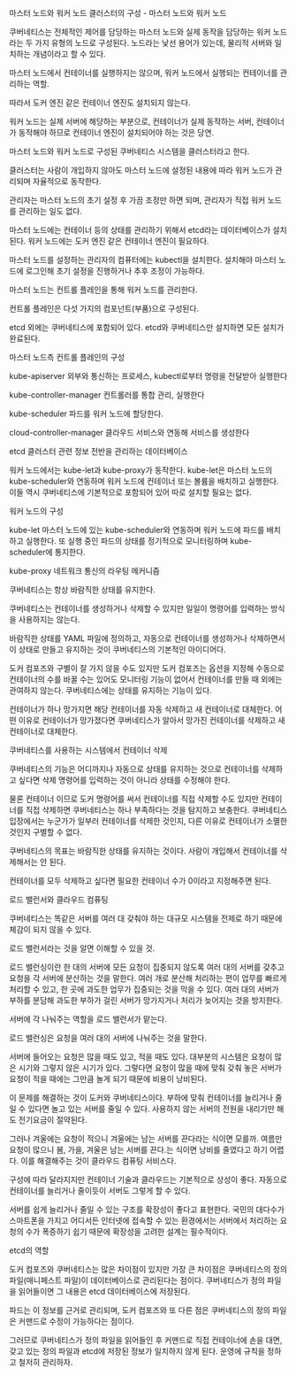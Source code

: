 마스터 노드와 워커 노드
클러스터의 구성 - 마스터 노드와 워커 노드

쿠버네티스는 전체적인 제어를 담당하는 마스터 노드와 실제 동작을 담당하는 워커 노드라는 두 가지 유형의 노드로 구성된다. 노드라는 낯선 용어가 있는데, 물리적 서버와 일치하는 개념이라고 할 수 있다.

마스터 노드에서 컨테이너를 실행하지는 않으며, 워커 노드에서 실행되는 컨테이너를 관리하는 역할. 

따라서 도커 엔진 같은 컨테이너 엔진도 설치되지 않는다. 

워커 노드는 실제 서버에 해당하는 부분으로, 컨테이너가 실제 동작하는 서버, 컨테이너가 동작해야 하므로 컨테이너 엔진이 설치되어야 하는 것은 당연.

마스터 노드와 워커 노드로 구성된 쿠버네티스 시스템을 클러스터라고 한다.

클러스터는 사람이 개입하지 않아도 마스터 노드에 설정된 내용에 따라 워커 노드가 관리되며 자율적으로 동작한다.

관리자는 마스터 노드의 초기 설정 후 가끔 조정만 하면 되며, 관리자가 직접 워커 노드를 관리하는 일도 없다.

마스터 노드에는 컨테이너 등의 상태를 관리하기 위해서 etcd라는 데이터베이스가 설치된다. 워커 노드에는 도커 엔진 같은 컨테이너 엔진이 필요하다.

마스터 노드를 설정하는 관리자의 컴퓨터에는 kubectl을 설치한다. 설치해야 마스터 노드에 로그인해 초기 설정을 진행하거나 추후 조정이 가능하다.

마스터 노드는 컨트롤 플레인을 통해 워커 노드를 관리한다.

컨트롤 플레인은 다섯 가지의 컴포넌트(부품)으로 구성된다. 

etcd 외에는 쿠버네티스에 포함되어 있다. etcd와 쿠버네티스만 설치하면 모든 설치가 완료된다.

마스터 노드측 컨트롤 플레인의 구성

kube-apiserver 외부와 통신하는 프로세스, kubectl로부터 명령을 전달받아 실행한다

kube-controller-manager 컨트롤러를 통합 관리, 실행한다

kube-scheduler 파드를 워커 노드에 할당한다.

cloud-controller-manager 클라우드 서비스와 연동해 서비스를 생성한다

etcd 클러스터 관련 정보 전반을 관리하는 데이터베이스

워커 노드에서는 kube-let과 kube-proxy가 동작한다. kube-let은 마스터 노드의 kube-scheduler와 연동하며 워커 노드에 컨테이너 또는 볼륨을 배치하고 실행한다. 이들 역시 쿠버네티스에 기본적으로 포함되어 있어 따로 설치할 필요는 없다.

워커 노드의 구성

kube-let 마스터 노드에 있는 kube-scheduler와 연동하며 워커 노드에 파드를 배치하고 실행한다. 또 실행 중인 파드의 상태를 정기적으로 모니터링하며 kube-scheduler에 통지한다.

kube-proxy 네트워크 통신의 라우팅 메커니즘

쿠버네티스는 항상 바람직한 상태를 유지한다.

쿠버네티스는 컨테이너를 생성하거나 삭제할 수 있지만 일일이 명령어를 입력하는 방식을 사용하지는 않는다.

바람직한 상태를 YAML 파일에 정의하고, 자동으로 컨테이너를 생성하거나 삭제하면서 이 상태로 만들고 유지하는 것이 쿠버네티스의 기본적인 아이디어다.

도커 컴포즈와 구별이 잘 가지 않을 수도 있지만 도커 컴포즈는 옵션을 지정해 수동으로 컨테이너의 수를 바꿀 수는 있어도 모니터링 기능이 없어서 컨테이너를 만들 때 외에는 관여하지 않는다. 쿠버네티스에는 상태를 유지하는 기능이 있다. 

컨테이너가 하나 망가지면 해당 컨테이너를 자동 삭제하고 새 컨테이너로 대체한다. 어떤 이유로 컨테이너가 망가졌다면 쿠버네티스가 알아서 망가진 컨테이너를 삭제하고 새 컨테이너로 대체한다. 

쿠버네티스를 사용하는 시스템에서 컨테이너 삭제

쿠버네티스의 기능은 어디까지나 자동으로 상태를 유지하는 것으로 컨테이너를 삭제하고 싶다면 삭제 명령어를 입력하는 것이 아니라 상태를 수정해야 한다.

물론 컨테이너 이므로 도커 명령어를 써서 컨테이너를 직접 삭제할 수도 있지만 컨테이너를 직접 삭제하면 쿠버네티스는 하나 부족하다는 것을 탐지하고 보충한다. 쿠버네티스 입장에서는 누군가가 일부러 컨테이너를 삭제한 것인지, 다른 이유로 컨테이너가 소멸한 것인지 구별할 수 없다. 

쿠버네티스의 목표는 바람직한 상태를 유지하는 것이다. 사람이 개입해서 컨테이너를 삭제해서는 안 된다.

컨테이너를 모두 삭제하고 싶다면 필요한 컨테이너 수가 0이라고 지정해주면 된다.

로드 밸런서와 클라우드 컴퓨팅

쿠버네티스는 똑같은 서버를 여러 대 갖춰야 하는 대규모 시스템을 전제로 하기 때문에 체감이 되지 않을 수 있다.

로드 밸런서라는 것을 알면 이해할 수 있을 것.

로드 밸런싱이란 한 대의 서버에 모든 요청이 집중되지 않도록 여러 대의 서버를 갖추고 요청을 각 서버에 분산하는 것을 말한다. 여러 개로 분산해 처리하는 편이 업무를 빠르게 처리할 수 있고, 한 곳에 과도한 업무가 집중되는 것을 막을 수 있다. 여러 대의 서버가 부하를 분담해 과도한 부하가 걸린 서버가 망가지거나 처리가 늦어지는 것을 방지한다.

서버에 각 나눠주는 역할을 로드 밸런서가 맡는다.

로드 밸런싱은 요청을 여러 대의 서버에 나눠주는 것을 말한다.

서버에 들어오는 요청은 많을 때도 있고, 적을 때도 있다. 대부분의 시스템은 요청이 많은 시기와 그렇지 않은 시기가 있다. 그렇다면 요청이 많을 때에 맞춰 갖춰 놓은 서버가 요청이 적을 때에는 그만큼 놀게 되기 때문에 비용이 낭비된다.

이 문제를 해결하는 것이 도커와 쿠버네티스이다. 부하에 맞춰 컨테이너를 늘리거나 줄일 수 있다면 놀고 있는 서버를 줄일 수 있다. 사용하지 않는 서버의 전원을 내리기만 해도 전기요금이 절약된다.

그러나 겨울에는 요청이 적으니 겨울에는 남는 서버를 끈다라는 식이면 모를까. 여름만 요청이 많으니 봄, 가을, 겨울은 남는 서버를 끈다.는 식이면 낭비를 줄였다고 하기 어렵다. 이를 해결해주는 것이 클라우드 컴퓨팅 서비스다.

구성에 따라 달라지지만 컨테이너 기술과 클라우드는 기본적으로 상성이 좋다. 자동으로 컨테이너를 늘리거나 줄이듯이 서버도 그렇게 할 수 있다.

서버를 쉽게 늘리거나 줄일 수 있는 구조를 확장성이 좋다고 표현한다. 국민의 대다수가 스마트폰을 가지고 어디서든 인터넷에 접속할 수 있는 환경에서는 서버에서 처리하는 요청의 수가 폭증하기 쉽기 때문에 확장성을 고려한 설계는 필수적이다.

etcd의 역할

도커 컴포즈와 쿠버네티스는 많은 차이점이 있지만 가장 큰 차이점은 쿠버네티스의 정의 파일(매니페스트 파일)이 데이터베이스로 관리된다는 점이다. 쿠버네티스가 정의 파일을 읽어들이면 그 내용은 etcd 데이터베이스에 저장된다.

파드는 이 정보를 근거로 관리되며, 도커 컴포즈와 또 다른 점은 쿠버네티스의 정의 파일은 커맨드로 수정이 가능하다는 점이다.

그러므로 쿠버네티스가 정의 파일을 읽어들인 후 커맨드로 직접 컨테이너에 손을 대면, 갖고 있는 정의 파일과 etcd에 저장된 정보가 일치하지 않게 된다. 운영에 규칙을 정하고 철저히 관리하자.